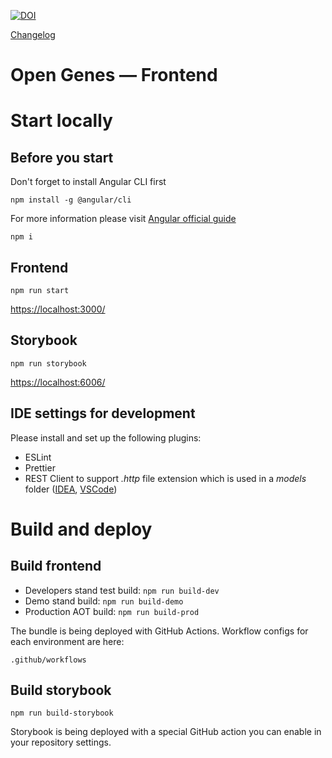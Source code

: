 [![DOI](https://zenodo.org/badge/DOI/10.5281/zenodo.8218199.svg)](https://doi.org/10.5281/zenodo.8218199)

[Changelog](CHANGELOG.md)


# Open Genes — Frontend

# Start locally

## Before you start

Don't forget to install Angular CLI first

```
npm install -g @angular/cli
```
For more information please visit [Angular official guide](https://angular.io/guide/setup-local)

```
npm i
```

## Frontend

```
npm run start
```

[https://localhost:3000/](https://localhost:3000/)


## Storybook

```
npm run storybook
```

[https://localhost:6006/](https://localhost:6006/)

## IDE settings for development
Please install and set up the following plugins:
- ESLint
- Prettier
- REST Client to support *.http* file extension which is used in a *models* folder ([IDEA](https://plugins.jetbrains.com/plugin/13121-http-client), [VSCode](https://marketplace.visualstudio.com/items?itemName=humao.rest-client))


# Build and deploy

## Build frontend 

- Developers stand test build: `npm run build-dev`
- Demo stand build: `npm run build-demo`
- Production AOT build: `npm run build-prod`

The bundle is being deployed with GitHub Actions. 
Workflow configs for each environment are here:
```
.github/workflows
```

## Build storybook

```
npm run build-storybook
```
Storybook is being deployed with a special GitHub action you can enable in your repository settings.

